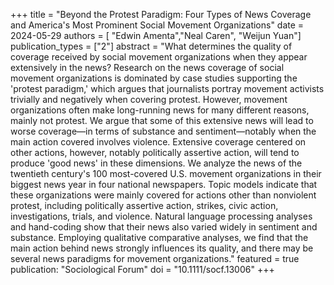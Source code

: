+++
title = "Beyond the Protest Paradigm: Four Types of News Coverage and America's Most Prominent Social Movement Organizations"
date = 2024-05-29
authors = [ "Edwin Amenta","Neal Caren", "Weijun Yuan"]
publication_types = ["2"]
abstract = "What determines the quality of coverage received by social movement organizations when they appear extensively in the news? Research on the news coverage of social movement organizations is dominated by case studies supporting the 'protest paradigm,' which argues that journalists portray movement activists trivially and negatively when covering protest. However, movement organizations often make long-running news for many different reasons, mainly not protest. We argue that some of this extensive news will lead to worse coverage—in terms of substance and sentiment—notably when the main action covered involves violence. Extensive coverage centered on other actions, however, notably politically assertive action, will tend to produce 'good news' in these dimensions. We analyze the news of the twentieth century's 100 most-covered U.S. movement organizations in their biggest news year in four national newspapers. Topic models indicate that these organizations were mainly covered for actions other than nonviolent protest, including politically assertive action, strikes, civic action, investigations, trials, and violence. Natural language processing analyses and hand-coding show that their news also varied widely in sentiment and substance. Employing qualitative comparative analyses, we find that the main action behind news strongly influences its quality, and there may be several news paradigms for movement organizations."
featured = true
publication: "Sociological Forum"
doi = "10.1111/socf.13006"
+++